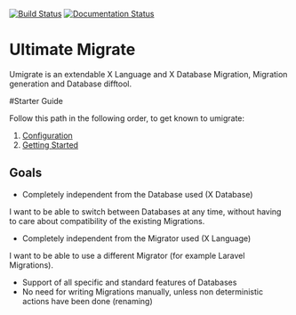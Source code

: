 [![Build Status](https://travis-ci.org/wzrdtales/node-ultimate-migrate.svg?branch=master)](https://travis-ci.org/wzrdtales/node-ultimate-migrate) 
[![Documentation Status](https://readthedocs.org/projects/umigrate/badge/?version=latest)](https://readthedocs.org/projects/umigrate/?badge=latest)

# Ultimate Migrate

Umigrate is an extendable X Language and X Database Migration, Migration generation and Database difftool.

#Starter Guide

Follow this path in the following order, to get known to umigrate:

  1. [Configuration](http://umigrate.readthedocs.org/en/latest/usage/configuration/)
  2. [Getting Started](http://umigrate.readthedocs.org/en/latest/usage/getting%20started/)

## Goals

 * Completely independent from the Database used (X Database)

I want to be able to switch between Databases at any time, without having to care about compatibility of the existing Migrations.

 * Completely independent from the Migrator used (X Language)

I want to be able to use a different Migrator (for example Laravel Migrations).
 * Support of all specific and standard features of Databases
 * No need for writing Migrations manually, unless non deterministic actions have been done (renaming)